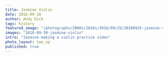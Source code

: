 ```yaml
---
title: Jasmine Violin
date: 2016-09-30
author: Andy Eick
tags: history
featured_image: "/photographs/2000s/2010s/2016/09/25/20160925-jasmine-violin-0002"
images: "2016-09-30-jasmine-violin"
intro: "Jasmine making a violin practice video"
photo_layout: two_up
published: true
---
```

